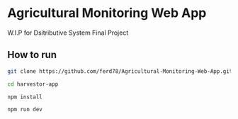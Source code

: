 # Agricultural Monitoring Web App

W.I.P for Dsitributive System Final Project

## How to run

```bash
git clone https://github.com/ferd78/Agricultural-Monitoring-Web-App.git
```

```bash
cd harvestor-app
```

```bash
npm install
```

```bash
npm run dev
```